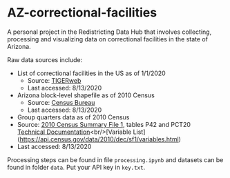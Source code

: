 # AZ-correctional-facilities

A personal project in the Redistricting Data Hub that involves collecting, processing and visualizing data on correctional facilities in the state of Arizona. 

Raw data sources include: 
- List of correctional facilities in the US as of 1/1/2020 
  - Source: [TIGERweb](https://tigerweb.geo.census.gov/tigerwebmain/Files/bvp20/tigerweb_bvp20_prisons_us.html) 
  - Last accessed: 8/13/2020
- Arizona block-level shapefile as of 2010 Census
  - Source: [Census Bureau](https://catalog.data.gov/dataset/tiger-line-shapefile-2017-2010-state-arizona-2010-census-block-state-based)
  -	Last accessed: 8/13/2020
-	Group quarters data as of 2010 Census 
  -	Source: [2010 Census Summary File 1](https://api.census.gov/data/2010/dec/sf1?), tables P42 and PCT20<br/>[Technical Documentation](https://www2.census.gov/programs-surveys/decennial/2010/technical-documentation/complete-tech-docs/summary-file/sf1.pdf?)<br/>[Variable List](https://api.census.gov/data/2010/dec/sf1/variables.html)
  - Last accessed: 8/13/2020
  
Processing steps can be found in file `processing.ipynb` and datasets can be found in folder `data`. Put your API key in `key.txt`.
